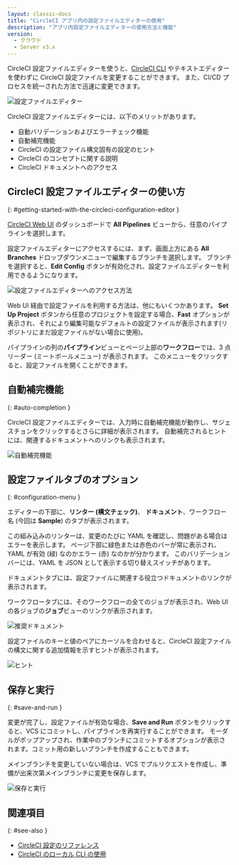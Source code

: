 ```yaml
---
layout: classic-docs
title: "CircleCI アプリ内の設定ファイルエディターの使用"
description: "アプリ内設定ファイルエディターの使用方法と機能"
version:
  - クラウド
  - Server v3.x
---
```


CircleCI 設定ファイルエディターを使うと、[CircleCI CLI]({{site.baseurl}}/ja/2.0/local-cli/) やテキストエディターを使わずに CircleCI 設定ファイルを変更することができます。 また、CI/CD プロセスを統一された方法で迅速に変更できます。

![設定ファイルエディター]({{site.baseurl}}/assets/img/docs/config-editor-main.png)

CircleCI 設定ファイルエディターには、以下のメリットがあります。

- 自動バリデーションおよびエラーチェック機能
- 自動補完機能
- CircleCI の設定ファイル構文固有の設定のヒント
- CircleCI のコンセプトに関する説明
- CircleCI ドキュメントへのアクセス

## CircleCI 設定ファイルエディターの使い方
{: #getting-started-with-the-circleci-configuration-editor }

[CircleCI Web UI](https://app.circleci.com/) のダッシュボードで **All Pipelines** ビューから、任意のパイプラインを選択します。

設定ファイルエディターにアクセスするには、まず、画面上方にある **All Branches** ドロップダウンメニューで編集するブランチを選択します。 ブランチを選択すると、**Edit Config** ボタンが有効化され、設定ファイルエディターを利用できるようになります。

![設定ファイルエディターへのアクセス方法]({{site.baseurl}}/assets/img/docs/config-editor-all-branches.png)

Web UI 経由で設定ファイルを利用する方法は、他にもいくつかあります。 **Set Up Project** ボタンから任意のプロジェクトを設定する場合、**Fast** オプションが表示され、それにより編集可能なデフォルトの設定ファイルが表示されます(リポジトリにまだ設定ファイルがない場合に使用)。

パイプラインの列の**パイプライン**ビューとページ上部の**ワークフロー**では、3 点リーダー (ミートボールメニュー) が表示されます。 このメニューをクリックすると、設定ファイルを開くことができます。

## 自動補完機能
{: #auto-completion }

CircleCI 設定ファイルエディターでは、入力時に自動補完機能が動作し、サジェスチョンをクリックするとさらに詳細が表示されます。 自動補完されるヒントには、関連するドキュメントへのリンクも表示されます。

![自動補完機能]({{site.baseurl}}/assets/img/docs/config-editor-auto-complete.png)

## 設定ファイルタブのオプション
{: #configuration-menu }

エディターの下部に、**リンター (構文チェック)**、 **ドキュメント**、ワークフロー名 (今回は **Sample**) のタブが表示されます。

この組み込みのリンターは、変更のたびに YAML を確認し、問題がある場合はエラーを表示します。 ページ下部に緑色または赤色のバーが常に表示され、YAML が有効 (緑) なのかエラー (赤) なのかが分かります。 このバリデーションバーには、YAML を JSON として表示する切り替えスイッチがあります。

ドキュメントタブには、設定ファイルに関連する役立つドキュメントのリンクが表示されます。

ワークフロータブには、そのワークフローの全てのジョブが表示され、Web UI の各ジョブの**ジョブ**ビューのリンクが表示されます。

![推奨ドキュメント]({{site.baseurl}}/assets/img/docs/config-editor-docs.png)

設定ファイルのキーと値のペアにカーソルを合わせると、CircleCI 設定ファイルの構文に関する追加情報を示すヒントが表示されます。

![ヒント]({{site.baseurl}}/assets/img/docs/config-editor-tooltips.png)

## 保存と実行
{: #save-and-run }

変更が完了し、設定ファイルが有効な場合、**Save and Run** ボタンをクリックすると、VCS にコミットし、パイプラインを再実行することができます。 モーダルがポップアップされ、作業中のブランチにコミットするオプションが表示されます。コミット用の新しいブランチを作成することもできます。

メインブランチを変更していない場合は、VCS でプルリクエストを作成し、準備が出来次第メインブランチに変更を保存します。

![保存と実行]({{site.baseurl}}/assets/img/docs/config-editor-commit-and-run.png)

## 関連項目
{: #see-also }

- [CircleCI 設定のリファレンス]({{site.baseurl}}/ja/2.0/configuration-reference)
- [CircleCI のローカル CLI の使用]({{site.baseurl}}/ja/2.0/local-cli)
